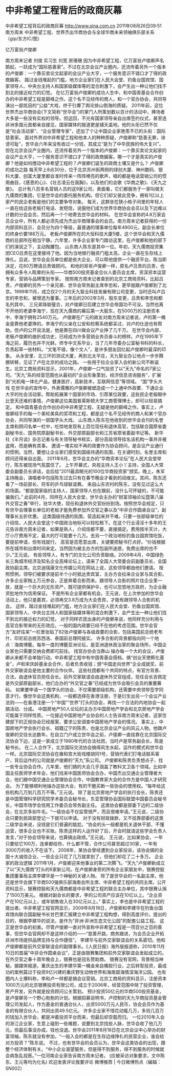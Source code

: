 # 中非希望工程背后的政商灰幕

中非希望工程背后的政商灰幕
http://www.sina.com.cn  2011年08月26日09:51  南方周末
中非希望工程、世界杰出华商协会与全球华商未来领袖俱乐部关系 （gip/东方IC/图）

亿万富翁卢俊卿

南方周末记者 刘俊 实习生 刘宽 房珊珊
因为中非希望工程，亿万富翁卢俊卿声名鹊起，一跃成为“国际慈善家”。不过在北京会议产业圈内，还流传着另外一个版本的卢俊卿：一个靠买卖论文起家的会议产业大亨，一个服务意识不错口才了得的政商掮客。
踏过金钱堆起的门槛，地方企业家们在人民大会堂、钓鱼台国宾馆、国家领导人、中央台主持人和国家级媒体等的混合刺激下，会产生出一种让他们找不到北的接近权力的幻觉。
在亿万富翁卢俊卿的成功人生中，和中国青基会合作创办的中非希望工程是巅峰之作。这个名不见经传的商人，和一个官办协会，共同导演出一部炫目的“公益”大戏，终于引爆了舆论排山倒海的质疑。
2011年前，这位世界杰出华商协会(下文简称“世华会”)的掌门人所策划数以百计的活动中，捧场者大多是一些没有实权的领导。但这回，不光有国家领导亲自出席签约仪式，甚至连非洲多国元首都亲自接见，国家媒体的报道更是铺天盖地。他的头衔已然不仅是“社会活动家”、“企业管理专家”，还加了个让中国企业家艳羡不已的头衔：国际慈善家。
面对外界对中非希望工程和他本人的种种质疑，卢俊卿称“慈善无罪，诽谤可耻”，世华会六年来没有收过一分钱，其成立“是为了中华民族的伟大复兴”。
但在北京会议产业圈内，还流传着另外一个版本的卢俊卿：一个靠买卖论文起家的会议产业大亨，一个服务意识不错口才了得的政商掮客。哪一个才是真实的卢俊卿？他是如何搅动中非希望工程的？卢俊卿们诞生的政商土壤又是什么？
卢俊卿的成功之路
每天早上8点30分，位于北京苏州街两侧的绿创大厦、神州数码、银科大厦、创富大厦里都会准时传来一阵阵嘹亮的歌声，唱的都是电话营销公司的惯用曲目，《感恩的心》、《壮志凌云在我胸》，以及他们的会歌《华商之歌》、《天九之歌》。
总计有八百多名营销人员的这9家公司，表面看，它们都服务于一家叫做天九儒商的集团，它是世华会的委托服务机构。但它们却又彼此竞争，拥有1亿以上家产的民企老板是他们的主要争夺对象。
每天，这群坐在狭小格子间里的年轻人一直在给这些老板打电话、发短信，说服他们成为世界华商协会会员以及下边难以计数的分会会员，然后再一个个地寄去世华会的材料。
在世华会宣称的4.8万家会员企业中，所有人都必须先成为杰出华商理事会的会员。南方周末记者获得的一份内部资料显示，会员分为四个等级，最普通的理事单位每年4900元，副会长单位的终身价要188万元。
老板卢俊卿所在的大恒科技大厦5楼，这个世华会和天九儒商的总部所在相当宁静。六年里，许多企业家专门踏访这里，在卢俊卿和他的部下们的演说之下，主动掏腰包。
山东商人陈东是其中一位。年初，天九儒商投资集团CEO吕贵在这里接待了他。因为当地银行融资门槛太高，企业一直在生存线上挣扎。吕说，世华会会员单位都是些大企业，可以帮他提供一个融资平台。陈当即决定，花80万聘请吕贵做顾问。
和他的哥哥卢俊卿一样，原名卢吕贵的吕贵，也拥有众多令人眩晕的头衔——华商500投资基金合伙人委员会主席，资深资本运营专家，营销与品牌策划专家。
按照南方周末记者查到的北京工商局资料，比起吕贵，卢俊卿的另外一个亲兄弟、世华会常务副主席李忠和，更早就跟卢俊卿到了北京。1999年11月，成立仅2个月的天九智业科技发展有限公司变更，当时还叫卢吕忠的李忠和，被增选为董事。三年后的2002年3月，股东变更，吕贵和李忠和都名列其中。
三兄弟珠联璧合，对卢俊卿日后建立世华会帝国功不可没。当然也离不开他的老婆李海宁，现在天九儒商的幕后第一大股东，在5000万的注册资本中，李海宁拥有2540万元。
卢俊卿在广元的故友对南方周末记者说，卢的第一桶金是靠他老婆挣的。李海宁的父亲在公安和检察系统都呆过，对卢的仕途也有帮助。但卢的公开说法是，他是靠在四川做会议产业挣了几千万。
在世华会内部，老板卢俊卿的曲折成功史，已经成为许多营销业务员奋斗的榜样。卢在1995年下海之前，履历也并不光鲜。师专中文系毕业，当了几年市委办公室秘书科的科长，负责起草一些材料。“文笔不错，像个文人”，是许多朋友回忆起卢俊卿时最深的印象。
从永安里、北三环的测试大厦，再到北太平庄，天九智业办公地点一步步腾挪转移，见证了卢在北京的成功之路。
一些用于拉企业家入会的新公司不断诞生。北京工商局资料显示，2001年，卢俊卿一口气投资了以“天九”命名的7家公司。“天九”系的经营范围也从最初的“企业形象策划，经济信息咨询服务”，扩展到“光机电一体化产品，健身医疗，高新技术，互联网信息”等领域。
“国”字头大戏
在世华会的宣传中，外表儒雅的卢俊卿被塑造成一个上通中外政要、下通企业大亨的社会活动家。帮助拓展某个国家的市场、引荐某位政要，这些民企老板眼中比登天还难的事情，卢俊卿这位美国普莱斯顿大学工商管理博士，却可以轻易搞定。
和中国青基会合作创办的中非希望工程，无疑是他的巅峰之作。事实上，卢俊卿经手的每一个美轮美奂的奖项和工程，都是这个名不见经传的商人和某个官办协会，共同导演的一部国字头大戏。
山东商人陈东在他收到的世华会会刊的名誉主席和顾问名单一栏中，吃惊地发现有上百位现任和退休高官，包括联合国原省委副秘书长、国务院原副秘书长、外交部原副部长和江苏省原省委副书记等。
新华社《半月谈》杂志记者与有关领导秘书核实，部分高级领导挂名该机构一事并非被盗用，而是确有其事。
邀请一堆实权不再的政要作为协会顾问，是会议产业通行的惯例。当然，要想让企业家们感受到国级待遇的氛围，在关键时刻，名誉主席和顾问还得亲自出面。
2011年6月，世华会主办的“华商资本论坛”在人民大会堂举行，陈东被现场气氛震住了。
上午开幕式，央视主持人王小丫主持，全国人大常委会副委员长讲话，会后给“2011最具眼光的100位华商投资家”颁奖。晚上，朱军主持晚会，演唱者中包括陈东过去只有在春节晚会才看到的阎维文。其间，陈东还看了一场前部长、将军的乒乓球联谊赛。
来自山东农村的陈东，没有见过这么大的场面。“都是国家级的主持人，国家领导人也在跟前，没什么可怀疑的，不可能骗我们。”
此前的4月，同样在人民大会堂，世华会主办的“财富领袖论坛暨第八届外交官之春”举行，驻华大使，现任和退休外交官纷纷到场。按照世华会规定，只有世华会理事长单位的老板才能免费参加外交官之春以及“中非合作圆桌会议”，副理事长五折优惠。
这类国级待遇的氛围，营造起来并不难。只要一张部级单位的介绍信，人民大会堂这个中国政治地标可以轻松租下。在这个行业浸淫十多年的王元告诉南方周末记者，如果是熟人，介绍信都不要，直接搞定。费用按半天计，大厅小厅费用不定，最大的厅可能要十几万。去另一个政治地标钓鱼台国宾馆吃饭，要提前申请，但有钱就行。
高官是否愿意出席，关键要把秘书打点好。“价钱根据所在城市和出席时间来定。当然因为被主办方的包装所迷惑，免费出席的也不少。”王元说。
有些领导人，有专门的文化公司负责联络。2009年4月，中国绿色长三角城市经济及知名企业高峰论坛上，请来了全国人大常委会前副委员长、全国政协副主席。北京迪瑞康文化传媒公司在网站上说，这些领导都由他们邀请。
按照惯例，领导们被要求提前半个小时抵达贵宾室，主办方会拉来企业家与其合影。许多企业家掏上万元参会，正是奔着合影而来。跟领导人合影的照片往企业里一放，就是一个巨大的无形资产，既可提供保护伞，也可以忽悠地方政府，为企业融资批地作为信用保证。
不是所有企业家都有机会。王元说，在上次参加的世华会活动上，他只是嘉宾，必须再交3.8万成为大会贵宾，才能有跟领导人合影的机会。
这样，踏过金钱堆起的门槛，地方企业家们在人民大会堂、钓鱼台国宾馆、国家领导人、中央台主持人和国家级媒体等的混合刺激下，会产生出一种让他们找不到北的接近权力的幻觉。
对于同样农民出身的卢俊卿来说，他同样充分利用与高官合影带来的无形效应。一般的国内政要已经不在他的考虑范围。世华会官方“友好往来”一栏里张贴了82张卢俊卿与各级政要的合影，包括美国前总统老布什、印尼前总统苏西洛、泰国前总理阿披实。
许多合影的背景都指向同一个地点：海南博鳌。每年一度的博鳌亚洲论坛，是亚洲退休政治家的聚会场所，中国企业家也只需要交纳会费即可前往。
找官办协会当靠山
操办每一个大的会议，卢俊卿从来都不会单独行动。中非希望工程中有中国青基会搭档，搞“创业天使孵化基金”，卢和宋庆龄基金会合作，后者负责收钱；颁“中国走向世界”企业成就奖，前外交家联谊会是他主要的合作伙伴。
这些社团都有个共同的特点，有官方背景、合法，由退休官员担任会长。前外交家联谊会由退休外交官组成，现任会长吉佩定是外交部原副部长，他们合办的“外交官之春”已经成为世华会吸引会员的重要筹码。
如果要申请一个国字头的协会，不仅需要部级机构，还需要中央领导签字同意才行。像世华会这类机构，一般都选择在香港注册，于是衍生出另一个会议产业法则——在香港注册一个“中国”“世界”打头的协会，再找一个合法的内地协会一起搞活动、分成。
中国房地产50人论坛的主办方中国房地产学会和北京房地产学会可能属于同样性质。一位接近中国房地产业协会的人士告诉南方周末记者，这家住建部下的正规协会已经报案，要求公安调查中国房地产学会的情况。
事实上，中国房地产学会执行会长、祖籍辽宁的陈贵，也是北京会议产业的风云人物。他跟卢俊卿的交往长达数年。在自立门户成立世华会之前，卢俊卿一直挂靠在北京国际交流协会下边，这是一家成立于1980年代的合法社团，当时卢是常务副会长，陈是秘书长。
在二人合作下，北京国际交流协会搞得风生水起，运作的模式和世华会一样。北京国际交流协会在雍和宫大街戏楼胡同1号，营销代表们打电话联系客户，背后运作的公司就是卢俊卿的“天九”系公司。
卢俊卿和陈贵负责想点子，找一些专业协会合作。几年里，他们搞的大会几乎涵盖了教科文卫各个领域。比如中国主任医师学术年会，他们找来中国医师协会合办，中国杰出交通企业管理者大会，他们跟中国交通企业管理协会合作，中国教育家大会的合作方是中国人才研究会。
为了能够顺利地操办这些大会，有的干脆买断一些协会的使用权。“每年给这些机构几万到几百万不等。”王元说。
除了是北京房地产学会的执行会长，陈贵还是中国管理科学研究院学术委员会秘书长，东亚管理协会国际联盟中国委员会秘书长，中国市场学会信用工作委员会常务副主任。
这类协会都是部委下边的二级协会，在北京多如牛毛。“一级协会不仅监管很严，而且很难申请。”王元说，二级协会只要到民政部登记一下就可以申请。
对于没有财政拨款，又不挂靠部委的这类二级学会来说，没钱是它们普遍的尴尬。“协会的头一般都是机关退休干部，不懂运营，很多企业也不买账。陈贵这样的人运作好了后，开会时就请这些学会负责人发言，”对于协会领导来说，也算搞出政绩。”王元说。
王元说，比如某协会，一年只要给它100万，连章都给你，什么都不管，合作公司甚至超过30家，一年有3000万的收入不在话下。
2008年，某协会曾经遭到企业家投诉，该协会搞的全国十大诚信企业，一些企业只花了几万就拿到了，但他们却花了二十多万。
企业家的政治逻辑
2011年1月，卢俊卿迎来他事业的第二次腾飞。“天九”卢俊卿新成立了以“天九儒商”打头的6家新公司。在卢俊卿身旁的所有企业家朋友中，银赛控股集团董事局主席李建华是一个神秘的关键人物。
除了是世华会的一名副主席，他还是世华会旗下华商500强俱乐部海南会所主席、中非希望工程的共同主席。公开资料显示，银赛控股和天九儒商都是中非希望工程的联合主办单位，其中银赛认捐了1500万美元。
根据对副会长的要求，李的公司资产应该在10亿以上。“企业资产在10亿元以上，或年销售收入在30亿元以上。”
事实上，李也是中非希望工程的提出者。中非希望工程官网显示，2009年8月18日，卢俊卿和李建华在钓鱼台国宾馆向联合国副秘书长甘巴里汇报建立中非希望工程构想，得到高度评价。提出的目的，根据李建华的说法，是作为“非洲·非洲生态文化公园”的配套公益工程。
这正是世华会的初衷。尽管卢俊卿一直对外宣称中非希望工程是一项百分之百的善事，但世华会官网却不是这样介绍的——“慈善开路，商务跟进，为会员企业开拓非洲市场提供品牌支持与合作捷径”。
李建华与前外交家联谊会的关系密切。他和卢俊卿都是前外交家联谊会的副理事长。《人民日报》海外版报道称，2010年11月10日的首届“中非合作圆桌会议”，正是由银赛集团和前外交家联谊会发起成立的。在外交官之春十周年晚会上，银赛也是冠名赞助商。
银赛没有官网，背景相当神秘。据媒体报道，重庆出生的李建华第一桶金来自橡胶行业，之后转型投资，最成功的案例莫过于投资9亿兴建的重庆野生动物世界和海南碧海情深海洋公园。
也有圈内人士爆料称，李和卢一样都是搞会议营销。北京工商局的资料显示，注册资本1000万元的北京银赛投资有限公司，成立于2006年，经营范围中除了投资管理，房产开发，另外就是投资顾问公关策划。
预计投资50亿元的华商500投资基金，是卢俊卿另一个野心勃勃的计划。根据招募说明书，卢控制的天九华商投资基金管理公司发起人，作为基金的普通合伙人，出资5000万元人民币，协会会员作为基金的有限合伙人，共同出资49.5亿元。
许多企业家不惜花动辄几万，多则几百万的钱加入世华会，都是冲着投资平台而来，但最后却空载而归。
一位2010年入会的浙江企业家，生意上碰到一些难题，说要到北京找些人脉，世华会收了他几万元，但最后事没办成，钱也没退。世华会2011年8月18日在北京会议中心举办的财富领袖，陈东就没有参加，“一般入会的都是在生存边缘挣扎的民营企业，谁会给对方投资？”陈东说。
不过，也有世华会的会员认为，世华会这类协会的出现，跟整个经济体制有关。“中小企业渴望服务，但是得不到服务，得不到服务的时候就会病急乱投医。”一位河南企业家告诉南方周末记者。
(应被采访对象要求，文中陈东、王元等均为化名)
欢迎发表评论我要评论
微博推荐 | 今日微博热点（编辑：SN002）

